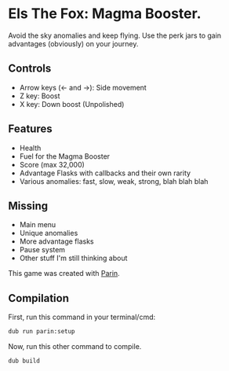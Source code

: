 # Els The Fox: Magma Booster.

Avoid the sky anomalies and keep flying. Use the perk jars to gain advantages (obviously) on your journey.

## Controls

- Arrow keys (<- and ->): Side movement
- Z key: Boost
- X key: Down boost (Unpolished)

## Features
- Health
- Fuel for the Magma Booster
- Score (max 32,000)
- Advantage Flasks with callbacks and their own rarity
- Various anomalies: fast, slow, weak, strong, blah blah blah

## Missing
- Main menu
- Unique anomalies
- More advantage flasks
- Pause system
- Other stuff I'm still thinking about

This game was created with [Parin](https://github.com/Kapendev/parin).

## Compilation

First, run this command in your terminal/cmd:
```sh
dub run parin:setup
```

Now, run this other command to compile.
```sh
dub build
```
